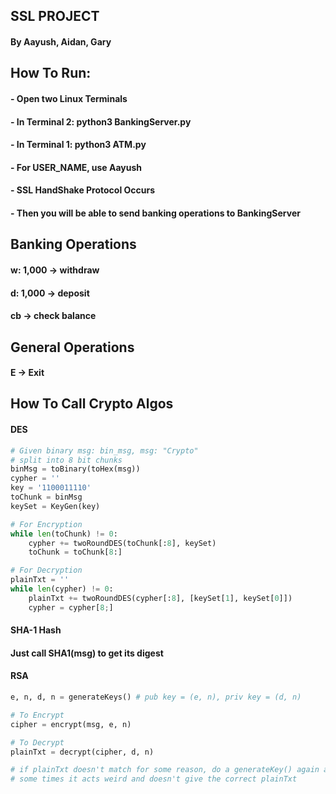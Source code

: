 ## SSL PROJECT
#### By Aayush, Aidan, Gary

## How To Run:
#### - Open two Linux Terminals
#### - In Terminal 2: python3 BankingServer.py
#### - In Terminal 1: python3 ATM.py
#### - For USER_NAME, use Aayush
#### - SSL HandShake Protocol Occurs
#### - Then you will be able to send banking operations to BankingServer

## Banking Operations
#### w: 1,000 -> withdraw
#### d: 1,000 -> deposit
#### cb -> check balance

## General Operations
#### E -> Exit

## How To Call Crypto Algos
#### DES
```python
# Given binary msg: bin_msg, msg: "Crypto"
# split into 8 bit chunks
binMsg = toBinary(toHex(msg))
cypher = ''
key = '1100011110'
toChunk = binMsg
keySet = KeyGen(key)

# For Encryption
while len(toChunk) != 0:
    cypher += twoRoundDES(toChunk[:8], keySet)
    toChunk = toChunk[8:]

# For Decryption
plainTxt = ''
while len(cypher) != 0:
    plainTxt += twoRoundDES(cypher[:8], [keySet[1], keySet[0]])
    cypher = cypher[8;]
```
#### SHA-1 Hash
#### Just call SHA1(msg) to get its digest

#### RSA
```python
e, n, d, n = generateKeys() # pub key = (e, n), priv key = (d, n)

# To Encrypt
cipher = encrypt(msg, e, n)

# To Decrypt
plainTxt = decrypt(cipher, d, n)

# if plainTxt doesn't match for some reason, do a generateKey() again and try again
# some times it acts weird and doesn't give the correct plainTxt
```
